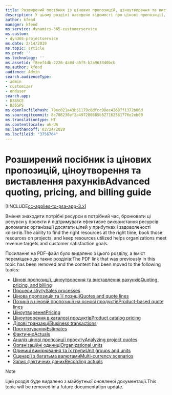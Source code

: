 ```yaml
---
title: Розширений посібник із цінових пропозицій, ціноутворення та виставлення рахунків
description: У цьому розділі наведено відомості про цінові пропозиції, ціноутворення та надсилання рахунків у Project Service Automation.
author: kfend
manager: kfend
ms.service: dynamics-365-customerservice
ms.custom:
- dyn365-projectservice
ms.date: 2/14/2019
ms.topic: article
ms.prod: ''
ms.technology: ''
ms.assetid: f8eef4db-2226-4a8d-a5f5-b2a9633d0bcb
ms.author: kfend
audience: Admin
search.audienceType:
- admin
- customizer
- enduser
search.app:
- D365CE
- D365PS
ms.openlocfilehash: 79ec021a43b51179c6dfcc98ec42687f1372b06d
ms.sourcegitcommit: 8c786230ef2a497280885b827162561776e2eb00
ms.translationtype: HT
ms.contentlocale: uk-UA
ms.lasthandoff: 03/24/2020
ms.locfileid: "3756764"
---
```

# <a name="advanced-quoting-pricing-and-billing-guide"></a><span data-ttu-id="5c991-103">Розширений посібник із цінових пропозицій, ціноутворення та виставлення рахунків</span><span class="sxs-lookup"><span data-stu-id="5c991-103">Advanced quoting, pricing, and billing guide</span></span>

[!INCLUDE[cc-applies-to-psa-app-3.x](../../includes/cc-applies-to-psa-app-3x.md)]

<span data-ttu-id="5c991-104">Вміння знаходити потрібні ресурси в потрібний час, бронювати ці ресурси у проекти й підтримувати ефективне використання ресурсів допомагає організації досягати цілей у прибутках і задоволеності клієнтів.</span><span class="sxs-lookup"><span data-stu-id="5c991-104">The ability to find the right resources at the right time, book those resources on projects, and keep resources utilized helps organizations meet revenue targets and customer satisfaction goals.</span></span> 

<span data-ttu-id="5c991-105">Посилання на PDF-файл було видалено з цього розділу, а вміст переміщено до таких розділів:</span><span class="sxs-lookup"><span data-stu-id="5c991-105">The PDF link that was previously in this topic has been removed and the content has been moved to the following topics:</span></span>

- [<span data-ttu-id="5c991-106">Цінові пропозиції, ціноутворення та виставлення рахунків</span><span class="sxs-lookup"><span data-stu-id="5c991-106">Quoting, pricing, and billing</span></span>](../quote-bill-price.md)
- [<span data-ttu-id="5c991-107">Процеси збуту</span><span class="sxs-lookup"><span data-stu-id="5c991-107">Sales processes</span></span>](../basic-sales-process.md)
- [<span data-ttu-id="5c991-108">Цінова пропозиція та її позиції</span><span class="sxs-lookup"><span data-stu-id="5c991-108">Quotes and quote lines</span></span>](../basic-quote-lines.md)
- [<span data-ttu-id="5c991-109">Позиції в ціновій пропозиції на основі продуктів</span><span class="sxs-lookup"><span data-stu-id="5c991-109">Product-based quote lines</span></span>](../product-based-quote-lines.md)
- [<span data-ttu-id="5c991-110">Ціноутворення</span><span class="sxs-lookup"><span data-stu-id="5c991-110">Pricing</span></span>](../basic-pricing.md)
- [<span data-ttu-id="5c991-111">Ціноутворення в каталозі продуктів</span><span class="sxs-lookup"><span data-stu-id="5c991-111">Product catalog pricing</span></span>](../product-catalog-pricing.md)
- [<span data-ttu-id="5c991-112">Ділові транзакції</span><span class="sxs-lookup"><span data-stu-id="5c991-112">Business transactions</span></span>](../basic-business-transactions.md)
- [<span data-ttu-id="5c991-113">Прогнозування</span><span class="sxs-lookup"><span data-stu-id="5c991-113">Estimates</span></span>](../estimates.md)
- [<span data-ttu-id="5c991-114">Фактично</span><span class="sxs-lookup"><span data-stu-id="5c991-114">Actuals</span></span>](../actuals.md)
- [<span data-ttu-id="5c991-115">Аналіз цінові пропозиції проекту</span><span class="sxs-lookup"><span data-stu-id="5c991-115">Analyzing project quotes</span></span>](../basic-analyzing-quotes.md)
- [<span data-ttu-id="5c991-116">Організаційні одиниці</span><span class="sxs-lookup"><span data-stu-id="5c991-116">Organizational units</span></span>](../advanced-organizational.md)
- [<span data-ttu-id="5c991-117">Одиниці вимірювання та їх групи</span><span class="sxs-lookup"><span data-stu-id="5c991-117">Unit groups and units</span></span>](../advanced-units.md)
- [<span data-ttu-id="5c991-118">Сценарії з багатьма валютами</span><span class="sxs-lookup"><span data-stu-id="5c991-118">Multi-currency scenarios</span></span>](../advanced-currency.md)
- [<span data-ttu-id="5c991-119">Запис фактичних даних</span><span class="sxs-lookup"><span data-stu-id="5c991-119">Recording actuals</span></span>](../advanced-actuals.md)

> [!NOTE]
> <span data-ttu-id="5c991-120">Цей розділ буде видалено з майбутньої оновленої документації.</span><span class="sxs-lookup"><span data-stu-id="5c991-120">This topic will be removed in a future documentation update.</span></span> 
